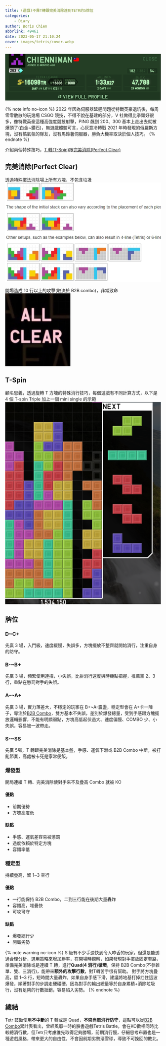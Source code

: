 ```yaml
---
title: (遊戲)不靠T轉跟完美消除達到TETR的S牌位
categories:
    - Diary
author: Boris Chien
abbrlink: 49461
date: 2023-05-17 21:10:24
cover: images/tetris/cover.webp
---
```


![](/images/tetris/s-rank.jpg)

{% note info no-icon %}
2022 年因為伺服器延遲問題從特戰英豪退坑後，每周零零散散的玩幾場 CSGO 競技，不得不說在基建的部分，V 社做得比拳頭好很多，像特戰英豪這種高強度競技射擊，PING 飆到 200、300 基本上走出去就被爆頭了(白金~鑽石)，無遊戲體驗可言，心灰意冷轉戰 2021 年時發現的俄羅斯方塊，沒有搞氣氛的隊友，沒有馬鈴薯伺服器，勝負大機率取決於個人技巧。
{% endnote %}

介紹兩個特殊技巧，[T 轉(T-Spin)](https://tetris.fandom.com/wiki/T-Spin)跟[完美消除(Perfect Clear)](https://harddrop.com/wiki/Perfect_clear)

## 完美消除(Perfect Clear)

透過特殊擺法消除場上所有方塊，不包含垃圾
![](/images/tetris/all-clear-setup.jpg)

開場造成 10 行以上的攻擊(取決於 B2B combo)，非常致命
![](/images/tetris/all-clear.jpg)

## T-Spin

顧名思義，透過旋轉 T 方塊的特殊消行技巧，每個遊戲有不同計算方式，以下是 4 個 T-spin Triple 加上一個 mini single 的示範
![](/images/tetris/start-3T-spin.png)

## 牌位

### D~C+

先贏 3 場，入門級，速度緩慢，失誤多，方塊擺放不整齊就開始消行，注重自身的防守。

### B-~B+

先贏 3 場，頻繁使用連招，小失誤，比拚消行速度與時機點把握，推薦空 2、3 行，重點在懲罰對手的失誤。

### A-~A+

先贏 3 場，實力落差大，不穩定的玩家在 B+~A-震盪，穩定型會在 A+卡一陣子，專注於[B2B Combo](https://tetris.wiki/TETR.IO)，雙方基本不失誤，差別於爆發總量，受到手感跟方塊擺放邏輯影響，不能有明顯弱點，方塊高低起伏過大、速度偏慢、COMBO 少、小失誤，容易被一波帶走。

### S-~SS

先贏 5場，T 轉跟完美消除是基本盤，手感、運氣下滑或 B2B Combo 中斷，被打亂節奏，高處被卡死是家常便飯。


### 爆發型

開局連續 T 轉、完美消除使對手來不及疊高 Combo 就被 KO

#### 優點

-   前期優勢
-   方塊高度低

#### 缺點

-   手感、運氣差容易被懲罰
-   過度依賴於特定方塊
-   容錯率低

### 穩定型

持續疊高，留 1~3 空行

#### 優點

-   一行能保持 B2B Combo，二到三行能在後期大量轟炸
-   容錯高，堆疊快
-   可攻可守

#### 缺點

-   爆發總行少
-   開局劣勢

{% note warning no-icon %}
S 級有不少手速快到令人咋舌的玩家，但還是能透過合理分析，選用策略來增加勝率，在開場時觀察，如果發現對手擺放固定套路，準備完美消除或是連續 T 轉，進行**Quad(4 消行)循環**，保持 B2B Combo(不參雜單、雙、三消行)，能帶來**額外的攻擊行數**，對T轉苦手很有幫助。
對手將方塊疊高，留 1~3 行，短時間大量轟炸，如果自身手感下滑，建議將地基打掉扛住這波爆發，順著對手的步調走硬碰硬，因為對手的輸出總量等於自身累積+消除垃圾行，沒有足夠的行數抵銷，容易陷入劣勢。
{% endnote %}


## 總結
Tetr 鼓勵使用**不中斷**的 T 轉或是 Quad，**不崇尚單消行防守**，這點可以從[B2B Combo](https://tetris.wiki/TETR.IO)累計表看出，曾經風靡一時的臉書遊戲Tetris Battle，會在KO數相同時比較總消行數，但Tetr只考慮誰先取得足夠勝場，前期消行慢，仔細思考布置也是一種遊戲風格，帶來更大的自由性，不會因前期劣勢滾雪球，導致不可挽回的敗北。
